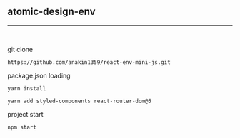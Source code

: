 
## atomic-design-env
---

<br>

git clone
```
https://github.com/anakin1359/react-env-mini-js.git
```

package.json loading
```
yarn install
```

```
yarn add styled-components react-router-dom@5
```

project start
```
npm start
```